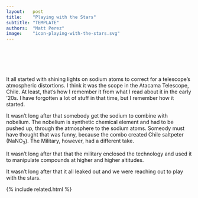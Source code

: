 ```yaml
---
layout:   post
title:    "Playing with the Stars"
subtitle: "TEMPLATE"
authors:  "Matt Perez"
image:    "icon-playing-with-the-stars.svg"
---
```


<div style="display:none;">
 <p>It all started with shining lights on sodium atoms to correct atmospheric distortions for a telescope in Chile.</p>
</div>

<h1>&nbsp;</h1>
 <p>It all started with shining lights on sodium atoms to correct for a telescope&rsquo;s atmospheric distortions. I think it was the scope in the Atacama Telescope, Chile. At least, that&rsquo;s how I remember it from what I read about it in the early &rsquo;20s. I have forgotten a lot of stuff in that time, but I remember how it started.</p>
 <p>It wasn&rsquo;t long after that somebody get the sodium to combine with nobelium. The nobelium is synthetic chemical element and had to be pushed up, through the atmosphere to the sodium atoms. Someody must have thought that was funny, because the combo created Chile saltpeter (NaNO<sub>3</sub>). The Military, however, had a different take.</p>
 <p>It wasn&rsquo;t long after that that the military enclosed the technology and used it to manipulate compounds at higher and higher altitudes.</p>
 <p>It wasn&rsquo;t long after that it all leaked out and we were reaching out to play with the stars.</p>

{% include related.html %}